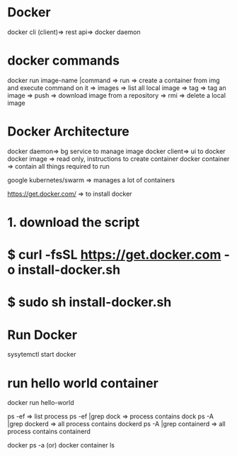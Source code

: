 # Docker
docker cli (client)=> rest api=> docker daemon

# docker commands
docker run image-name
       |command => run => create a container from img and execute command on it
                => images => list all local image
                => tag => tag an image
                => push => download image from a repository
                => rmi => delete a local image

# Docker Architecture
docker daemon=> bg service to manage image
docker client=> ui to docker
docker image => read only,  instructions to create container
docker container => contain all things required to run

google kubernetes/swarm => manages a lot of containers 

https://get.docker.com/ => to install docker

# 1. download the script
#
#   $ curl -fsSL https://get.docker.com -o install-docker.sh
#
<!-- # 2. verify the script's content
#
#   $ cat install-docker.sh
#
# 3. run the script with --dry-run to verify the steps it executes
#
#   $ sh install-docker.sh --dry-run
#
# 4. run the script either as root, or using sudo to perform the installation.
# -->
#   $ sudo sh install-docker.sh

# Run Docker
sysytemctl start docker

# run hello world container
docker run hello-world

ps -ef => list process
ps -ef |grep dock => process contains dock
ps -A |grep dockerd => all process contains dockerd
ps -A |grep containerd => all process contains containerd

docker ps -a (or) docker container ls